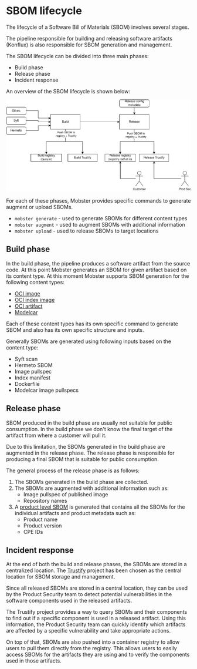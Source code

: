 # SBOM lifecycle

The lifecycle of a Software Bill of Materials (SBOM) involves several stages.

The pipeline responsible for building and releasing software artifacts (Konflux)
is also responsible for SBOM generation and management.

The SBOM lifecycle can be divided into three main phases:

- Build phase
- Release phase
- Incident response

An overview of the SBOM lifecycle is shown below:

[![SBOM lifecycle](../img/sbom_lifecycle.png)](../img/sbom_lifecycle.png)

For each of these phases, Mobster provides specific commands to generate augment
or upload SBOMs.

  - `mobster generate` - used to generate SBOMs for different content types
  - `mobster augment` - used to augment SBOMs with additional information
  - `mobster upload` - used to release SBOMs to target locations


## Build phase
In the build phase, the pipeline produces a software artifact from the source code.
At this point Mobster generates an SBOM for given artifact based on its content
type.
At this moment Mobster supports SBOM generation for the following content types:

- [OCI image](./oci_image.md)
- [OCI index image](./oci_index_sbom.md)
- [OCI artifact](./oci_artifact.md)
- [Modelcar](./modelcar_sbom.md)

Each of these content types has its own specific command to generate SBOM and
also has its own specific structure and inputs.

Generally SBOMs are generated using following inputs based on the content type:

- Syft scan
- Hermeto SBOM
- Image pullspec
- Index manifest
- Dockerfile
- Modelcar image pullspecs


## Release phase
SBOM produced in the build phase are usually not suitable for public consumption.
In the build phase we don't know the final target of the artifact from where
a customer will pull it.

Due to this limitation, the SBOMs generated in the build phase are augmented
in the release phase. The release phase is responsible for producing a final
SBOM that is suitable for public consumption.

The general process of the release phase is as follows:

1. The SBOMs generated in the build phase are collected.
2. The SBOMs are augmented with additional information such as:
      - Image pullspec of published image
      - Repository names
3. A [product level SBOM](./product.md) is generated that contains all the SBOMs
   for the individual artifacts and product metadata such as:
      - Product name
      - Product version
      - CPE IDs

## Incident response
At the end of both the build and release phases, the SBOMs are stored in a
centralized location. The [Trustify](https://github.com/trustification/trustify)
project has been chosen as the central location for SBOM storage and management.

Since all released SBOMs are stored in a central location, they can be
used by the Product Security team to detect potential vulnerabilities
in the software components used in the released artifacts.

The Trustify project provides a way to query SBOMs and their components
to find out if a specific component is used in a released artifact. Using this
information, the Product Security team can quickly identify which artifacts
are affected by a specific vulnerability and take appropriate actions.

On top of that, SBOMs are also pushed into a container registry
to allow users to pull them directly from the registry. This allows users
to easily access SBOMs for the artifacts they are using and to verify
the components used in those artifacts.
